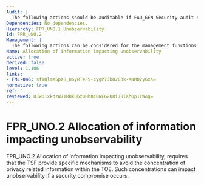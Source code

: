 ```yaml
---
Audit: |
  The following actions should be auditable if FAU_GEN Security audit data generation is included in the PP, PP-Module, functional package or ST: a) minimal: The invocation of the unobservability mechanism.
Dependencies: No dependencies.
Hierarchy: FPR_UNO.1 Unobservability
Id: FPR_UNO.2
Management: |
  The following actions can be considered for the management functions in FMT: a) the management of the behaviour of the unobservability function.
Name: Allocation of information impacting unobservability
active: true
derived: false
level: 1.106
links:
- FML-046: sf1Qlme5pz8_O6yRTeFS-cygP7Jb82C3k-KNMQ2y6xs=
normative: true
ref: ''
reviewed: DJwO1xkdzW71RBkQ6z0HhBcONEGZQ8iJ8iXhOp1IWog=
---
```


# FPR_UNO.2 Allocation of information impacting unobservability

FPR_UNO.2 Allocation of information impacting unobservability, requires that the TSF provide specific mechanisms to avoid the concentration of privacy related information within the TOE. Such concentrations can impact unobservability if a security compromise occurs.